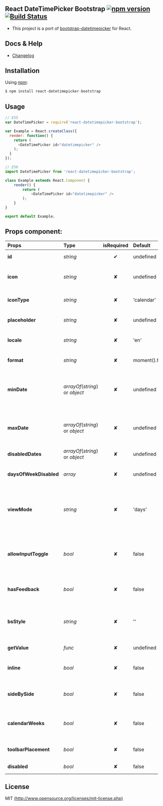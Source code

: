 ## React DateTimePicker Bootstrap [![npm version](https://badge.fury.io/js/react-datetimepicker-bootstrap.svg)](https://badge.fury.io/js/react-datetimepicker-bootstrap) [![Build Status](https://travis-ci.org/iMasterAle/react-datetimepicker-bootstrap.svg)](https://travis-ci.org/iMasterAle/react-datetimepicker-bootstrap)

- This project is a port of  [bootstrap-datetimepicker](https://eonasdan.github.io/bootstrap-datetimepicker/) for React.

## Docs & Help

- [Changelog](/CHANGELOG.md)

## Installation

Using [npm](https://npmjs.com):

```js
$ npm install react-datetimepicker-bootstrap
```

## Usage

```js
// ES5
var DateTimePicker = require('react-datetimepicker-bootstrap');

var Example = React.createClass({
  render: function() {
    return (
      <DateTimePicker id="datetimepicker" />
    );
  }
});

// ES6
import DateTimePicker from 'react-datetimepicker-bootstrap';

class Example extends React.Component {
    render() {
        return (
            <DateTimePicker id="datetimepicker" />
        );
    }
}

export default Example;
```

## Props component:

Props | Type | isRequired | Default | Description
:--- | :-- | :--------: | :----- | :---------
__id__ | _string_ | ✔ | undefined | DateTimePicker Id
__icon__ | _string_ | ✘ | undefined | The position of the icon, accept: 'left' or 'right'
__iconType__ | _string_ | ✘ | 'calendar' | View the bootstrap [iconSet](http://getbootstrap.com/components/#glyphicons)
__placeholder__ | _string_ | ✘ | undefined | The simple placeholder input
__locale__ | _string_ | ✘ | 'en' | Translate the calendar e.g.: 'it', 'en', 'ru', ...
__format__ | _string_ | ✘ | moment().format() | Set the format date view e.g.: 'D/M/YYYY'
__minDate__ | _arrayOf_(_string_) or _object_ | ✘ | undefined | Set the minDate start in the calendar, accept: moment() or new Date()
__maxDate__ | _arrayOf_(_string_) or _object_ | ✘ | undefined | Set the maxDate start in the calendar, accept: moment() or new Date()
__disabledDates__ | _arrayOf_(_string_) or _object_ | ✘ | undefined | Disable the dates
__daysOfWeekDisabled__ | _array_ | ✘ | undefined | Disable a single day in the week, e.g.: [0,6]
__viewMode__ | _string_ | ✘ | 'days' | Set the viewMode of the calendar, accept: 'decades', 'years', 'months'
__allowInputToggle__ | _bool_ | ✘ | false | It'll show the datetimepicker on the textbox focus. If the icon is empty then it's set true
__hasFeedback__ | _bool_ | ✘ | false | It show the typical feedback bootstrap style
__bsStyle__ | _string_ | ✘ | '' | Set the validation color, accept: 'success', 'error', 'warning'
__getValue__ | _func_ | ✘ | undefined | Return the date selected
__inline__ | _bool_ | ✘ | false | View the datetimepicker without the modal view
__sideBySide__ | _bool_ | ✘ | false | View the datetimepicker without the icon date/time
__calendarWeeks__ | _bool_ | ✘ | false | It shows the week of the year to the left of first day of the week
__toolbarPlacement__ | _bool_ | ✘ | false | It changes the placement of the icon toolbar
**disabled** | _bool_ | ✘ | false | It disabled the input field.

## License
MIT [(http://www.opensource.org/licenses/mit-license.php)](http://www.opensource.org/licenses/mit-license.php)

